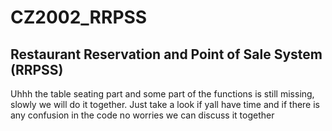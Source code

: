 # CZ2002_RRPSS
## Restaurant Reservation and Point of Sale System (RRPSS)

Uhhh the table seating part and some part of the functions is still missing, slowly we will do it together. Just take a look if yall have time and if there is any confusion in the code no worries we can discuss it together
